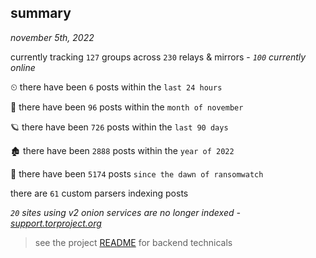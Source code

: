 
## summary
_november 5th, 2022_

currently tracking `127` groups across `230` relays & mirrors - _`100` currently online_

⏲ there have been `6` posts within the `last 24 hours`

🦈 there have been `96` posts within the `month of november`

🪐 there have been `726` posts within the `last 90 days`

🏚 there have been `2888` posts within the `year of 2022`

🦕 there have been `5174` posts `since the dawn of ransomwatch`

there are `61` custom parsers indexing posts

_`20` sites using v2 onion services are no longer indexed - [support.torproject.org](https://support.torproject.org/onionservices/v2-deprecation/)_

> see the project [README](https://github.com/joshhighet/ransomwatch#ransomwatch--) for backend technicals
